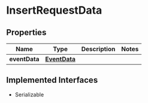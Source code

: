 

# InsertRequestData


## Properties

Name | Type | Description | Notes
------------ | ------------- | ------------- | -------------
**eventData** | [**EventData**](EventData.md) |  | 


## Implemented Interfaces

* Serializable


